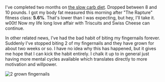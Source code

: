 I've completed two months on [the slow carb diet](http://gizmodo.com/#!5709913/4+hour-body-+-the-slow+carb-diet). Dropped between 8 and 10 pounds. I got my body fat measured this morning after "The Rapture" fitness class: **5.6%**. That's lower than I was expecting, but hey, I'll take it. w00t! Now my life long love affair with Triscuits and Swiss Cheese can continue.

In other related news, I've had the bad habit of biting my fingernails forever. Suddenly I've stopped biting 2 of my fingernails and they have grown for about two weeks or so. I have no idea why this has happened, but it gives me hope that I can kick the habit entirely. I chalk it up to in general just having more mental cycles available which translates directly to more motivation and willpower.

![2 grown fingernails](/persblog/images/064_fingernails.jpg)